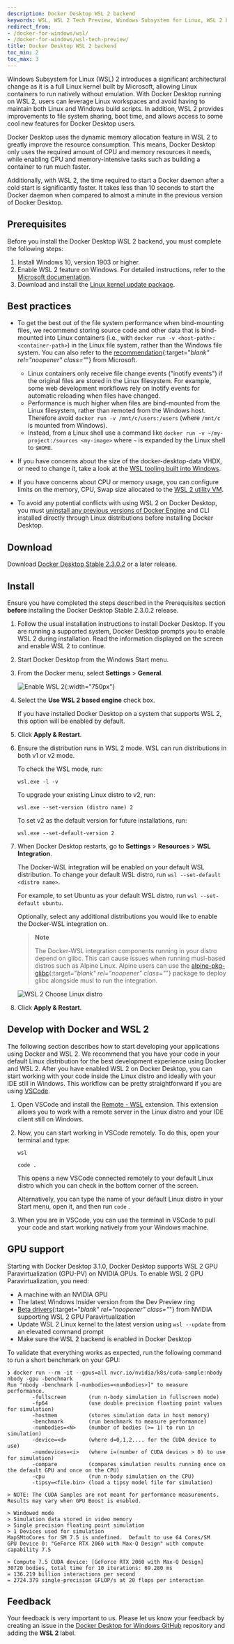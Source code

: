 ```yaml
---
description: Docker Desktop WSL 2 backend
keywords: WSL, WSL 2 Tech Preview, Windows Subsystem for Linux, WSL 2 backend Docker
redirect_from:
- /docker-for-windows/wsl/
- /docker-for-windows/wsl-tech-preview/
title: Docker Desktop WSL 2 backend
toc_min: 2
toc_max: 3
---
```


Windows Subsystem for Linux (WSL) 2 introduces a significant architectural change as it is a full Linux kernel built by Microsoft, allowing Linux containers to run natively without emulation. With Docker Desktop running on WSL 2, users can leverage Linux workspaces and avoid having to maintain both Linux and Windows build scripts. In addition, WSL 2 provides improvements to file system sharing, boot time, and allows access to some cool new features for Docker Desktop users.

Docker Desktop uses the dynamic memory allocation feature in WSL 2 to greatly improve the resource consumption. This means, Docker Desktop only uses the required amount of CPU and memory resources it needs, while enabling CPU and memory-intensive tasks such as building a container to run much faster.

Additionally, with WSL 2, the time required to start a Docker daemon after a cold start is significantly faster. It takes less than 10 seconds to start the Docker daemon when compared to almost a minute in the previous version of Docker Desktop.

## Prerequisites

Before you install the Docker Desktop WSL 2 backend, you must complete the following steps:

1. Install Windows 10, version 1903 or higher.
2. Enable WSL 2 feature on Windows. For detailed instructions, refer to the [Microsoft documentation](https://docs.microsoft.com/en-us/windows/wsl/install-win10).
3. Download and install the [Linux kernel update package](https://docs.microsoft.com/windows/wsl/wsl2-kernel).

## Best practices

- To get the best out of the file system performance when bind-mounting files, we recommend storing source code and other data that is bind-mounted into Linux containers (i.e., with `docker run -v <host-path>:<container-path>`) in the Linux file system, rather than the Windows file system. You can also refer to the [recommendation](https://docs.microsoft.com/en-us/windows/wsl/compare-versions){:target="_blank" rel="noopener" class="_"} from Microsoft.

  - Linux containers only receive file change events ("inotify events") if the
      original files are stored in the Linux filesystem. For example, some web development workflows rely on inotify events for automatic reloading when files have changed.
  - Performance is much higher when files are bind-mounted from the Linux
      filesystem, rather than remoted from the Windows host. Therefore avoid
      `docker run -v /mnt/c/users:/users` (where `/mnt/c` is mounted from Windows).
  - Instead, from a Linux shell use a command like `docker run -v ~/my-project:/sources <my-image>`
      where `~` is expanded by the Linux shell to `$HOME`.
- If you have concerns about the size of the docker-desktop-data VHDX, or need to change it, take a look at the [WSL tooling built into Windows](https://docs.microsoft.com/en-us/windows/wsl/wsl2-ux-changes#understanding-wsl-2-uses-a-vhd-and-what-to-do-if-you-reach-its-max-size).
- If you have concerns about CPU or memory usage, you can configure limits on the memory, CPU, Swap size allocated to the [WSL 2 utility VM](https://docs.microsoft.com/en-us/windows/wsl/wsl-config#configure-global-options-with-wslconfig).
- To avoid any potential conflicts with using WSL 2 on Docker Desktop, you must [uninstall any previous versions of Docker Engine](https://docs.docker.com/install/linux/docker-ce/ubuntu/#uninstall-docker-engine---community) and CLI installed directly through Linux distributions before installing Docker Desktop.

## Download

Download [Docker Desktop Stable 2.3.0.2](https://hub.docker.com/editions/community/docker-ce-desktop-windows/) or a later release.

## Install

Ensure you have completed the steps described in the Prerequisites section **before** installing the Docker Desktop Stable 2.3.0.2 release.

1. Follow the usual installation instructions to install Docker Desktop. If you are running a supported system, Docker Desktop prompts you to enable WSL 2 during installation. Read the information displayed on the screen and enable WSL 2 to continue.
2. Start Docker Desktop from the Windows Start menu.
3. From the Docker menu, select **Settings** > **General**.

    ![Enable WSL 2](images/wsl2-enable.png){:width="750px"}

4. Select the **Use WSL 2 based engine** check box.

    If you have installed Docker Desktop on a system that supports WSL 2, this option will be enabled by default.
5. Click **Apply & Restart**.
6. Ensure the distribution runs in WSL 2 mode. WSL can run distributions in both v1 or v2 mode.

    To check the WSL mode, run:

     `wsl.exe -l -v`

    To upgrade your existing Linux distro to v2, run:

    `wsl.exe --set-version (distro name) 2`

    To set v2 as the default version for future installations, run:

    `wsl.exe --set-default-version 2`

7. When Docker Desktop restarts, go to **Settings** > **Resources** > **WSL Integration**.

    The Docker-WSL integration will be enabled on your default WSL distribution. To change your default WSL distro, run `wsl --set-default <distro name>`.

    For example, to set Ubuntu as your default WSL distro, run `wsl --set-default ubuntu`.

    Optionally, select any additional distributions you would like to enable the Docker-WSL integration on.

    > **Note**
    >
    > The Docker-WSL integration components running in your distro depend on glibc. This can cause issues when running musl-based distros such as Alpine Linux. Alpine users can use the [alpine-pkg-glibc](https://github.com/sgerrand/alpine-pkg-glibc){:target="_blank" rel="noopener" class="_"} package to deploy glibc alongside musl to run the integration.

    ![WSL 2 Choose Linux distro](images/wsl2-choose-distro.png)

8. Click **Apply & Restart**.

## Develop with Docker and WSL 2

The following section describes how to start developing your applications using Docker and WSL 2. We recommend that you have your code in your default Linux distribution for the best development experience using Docker and WSL 2. After you have enabled WSL 2 on Docker Desktop, you can start working with your code inside the Linux distro and ideally with your IDE still in Windows. This workflow can be pretty straightforward if you are using [VSCode](https://code.visualstudio.com/download).

1. Open VSCode and install the [Remote - WSL](https://marketplace.visualstudio.com/items?itemName=ms-vscode-remote.remote-wsl) extension. This extension allows you to work with a remote server in the Linux distro and your IDE client still on Windows.
2. Now, you can start working in VSCode remotely. To do this, open your terminal and type:

    `wsl`

    `code .`

    This opens a new VSCode connected remotely to your default Linux distro which you can check in the bottom corner of the screen.

    Alternatively, you can type the name of your default Linux distro in your Start menu, open it, and then run `code` .
3. When you are in VSCode, you can use the terminal in VSCode to pull your code and start working natively from your Windows machine.

## GPU support

Starting with Docker Desktop 3.1.0, Docker Desktop supports WSL 2 GPU Paravirtualization (GPU-PV) on NVIDIA GPUs. To enable WSL 2 GPU Paravirtualization, you need:

- A machine with an NVIDIA GPU
- The latest Windows Insider version from the Dev Preview ring
- [Beta drivers](https://developer.nvidia.com/cuda/wsl){:target="_blank" rel="noopener" class="_"} from NVIDIA supporting WSL 2 GPU Paravirtualization
- Update WSL 2 Linux kernel to the latest version using `wsl --update` from an elevated command prompt
- Make sure the WSL 2 backend is enabled in Docker Desktop

To validate that everything works as expected, run the following command to run a short benchmark on your GPU:

```
❯ docker run --rm -it --gpus=all nvcr.io/nvidia/k8s/cuda-sample:nbody nbody -gpu -benchmark
Run "nbody -benchmark [-numbodies=<numBodies>]" to measure performance.
        -fullscreen       (run n-body simulation in fullscreen mode)
        -fp64             (use double precision floating point values for simulation)
        -hostmem          (stores simulation data in host memory)
        -benchmark        (run benchmark to measure performance)
        -numbodies=<N>    (number of bodies (>= 1) to run in simulation)
        -device=<d>       (where d=0,1,2.... for the CUDA device to use)
        -numdevices=<i>   (where i=(number of CUDA devices > 0) to use for simulation)
        -compare          (compares simulation results running once on the default GPU and once on the CPU)
        -cpu              (run n-body simulation on the CPU)
        -tipsy=<file.bin> (load a tipsy model file for simulation)
        
> NOTE: The CUDA Samples are not meant for performance measurements. Results may vary when GPU Boost is enabled.

> Windowed mode
> Simulation data stored in video memory
> Single precision floating point simulation
> 1 Devices used for simulation
MapSMtoCores for SM 7.5 is undefined.  Default to use 64 Cores/SM
GPU Device 0: "GeForce RTX 2060 with Max-Q Design" with compute capability 7.5

> Compute 7.5 CUDA device: [GeForce RTX 2060 with Max-Q Design]
30720 bodies, total time for 10 iterations: 69.280 ms
= 136.219 billion interactions per second
= 2724.379 single-precision GFLOP/s at 20 flops per interaction
```

## Feedback

Your feedback is very important to us. Please let us know your feedback by creating an issue in the [Docker Desktop for Windows GitHub](https://github.com/docker/for-win/issues) repository and adding the **WSL 2** label.
